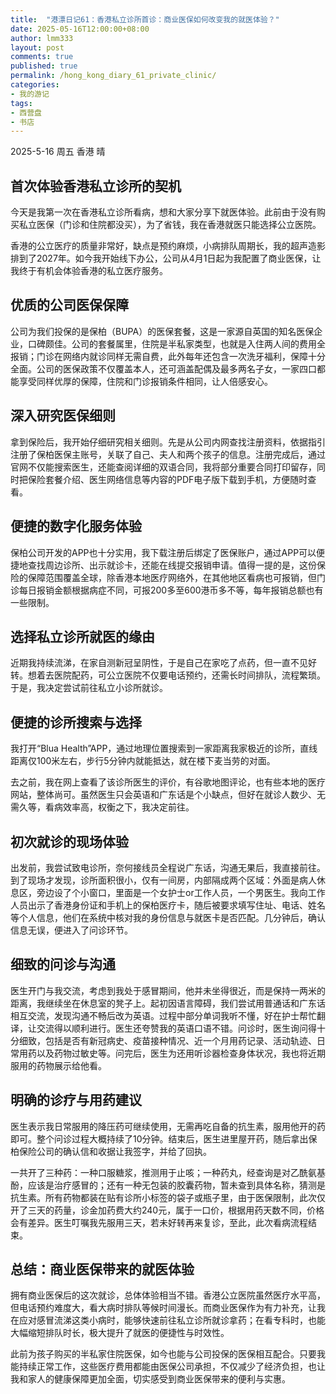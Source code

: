 ```yaml
---
title:  "港漂日记61：香港私立诊所首诊：商业医保如何改变我的就医体验？"
date: 2025-05-16T12:00:00+08:00
author: lmm333
layout: post
comments: true
published: true
permalink: /hong_kong_diary_61_private_clinic/
categories:
- 我的游记
tags:
- 西营盘
- 书店
---
```

2025-5-16 周五 香港 晴

## 首次体验香港私立诊所的契机
今天是我第一次在香港私立诊所看病，想和大家分享下就医体验。此前由于没有购买私立医保（门诊和住院都没买），为了省钱，我在香港就医只能选择公立医院。

<!--more-->

香港的公立医疗的质量非常好，缺点是预约麻烦，小病排队周期长，我的超声造影排到了2027年。如今我开始线下办公，公司从4月1日起为我配置了商业医保，让我终于有机会体验香港的私立医疗服务。

## 优质的公司医保保障
公司为我们投保的是保柏（BUPA）的医保套餐，这是一家源自英国的知名医保企业，口碑颇佳。公司的套餐属里，住院是半私家类型，也就是入住两人间的费用全报销；门诊在网络内就诊同样无需自费，此外每年还包含一次洗牙福利，保障十分全面。公司的医保政策不仅覆盖本人，还可涵盖配偶及最多两名子女，一家四口都能享受同样优厚的保障，住院和门诊报销条件相同，让人倍感安心。

## 深入研究医保细则
拿到保险后，我开始仔细研究相关细则。先是从公司内网查找注册资料，依据指引注册了保柏医保主账号，关联了自己、夫人和两个孩子的信息。注册完成后，通过官网不仅能搜索医生，还能查阅详细的双语合同，我将部分重要合同打印留存，同时把保险套餐介绍、医生网络信息等内容的PDF电子版下载到手机，方便随时查看。

## 便捷的数字化服务体验
保柏公司开发的APP也十分实用，我下载注册后绑定了医保账户，通过APP可以便捷地查找周边诊所、出示就诊卡，还能在线提交报销申请。值得一提的是，这份保险的保障范围覆盖全球，除香港本地医疗网络外，在其他地区看病也可报销，但门诊每日报销金额根据病症不同，可报200多至600港币多不等，每年报销总额也有一些限制。 

## 选择私立诊所就医的缘由
近期我持续流涕，在家自测新冠呈阴性，于是自己在家吃了点药，但一直不见好转。想着去医院配药，可公立医院不仅要电话预约，还需长时间排队，流程繁琐。于是，我决定尝试前往私立小诊所就诊。

## 便捷的诊所搜索与选择
我打开“Blua Health”APP，通过地理位置搜索到一家距离我家极近的诊所，直线距离仅100米左右，步行5分钟内就能抵达，就在楼下麦当劳的对面。

去之前，我在网上查看了该诊所医生的评价，有谷歌地图评论，也有些本地的医疗网站，整体尚可。虽然医生只会英语和广东话是个小缺点，但好在就诊人数少、无需久等，看病效率高，权衡之下，我决定前往。

## 初次就诊的现场体验
出发前，我尝试致电诊所，奈何接线员全程说广东话，沟通无果后，我直接前往。到了现场才发现，诊所面积很小，仅有一间房，内部隔成两个区域：外面是病人休息区，旁边设了个小窗口，里面是一个女护士or工作人员，一个男医生。我向工作人员出示了香港身份证和手机上的保柏医疗卡，随后被要求填写住址、电话、姓名等个人信息，他们在系统中核对我的身份信息与就医卡是否匹配。几分钟后，确认信息无误，便进入了问诊环节。

## 细致的问诊与沟通
医生开门与我交流，考虑到我处于感冒期间，他并未坐得很近，而是保持一两米的距离，我继续坐在休息室的凳子上。起初因语言障碍，我们尝试用普通话和广东话相互交流，发现沟通不畅后改为英语。过程中部分单词我听不懂，好在护士帮忙翻译，让交流得以顺利进行。医生还夸赞我的英语口语不错。问诊时，医生询问得十分细致，包括是否有新冠病史、疫苗接种情况、近一个月用药记录、活动轨迹、日常用药以及药物过敏史等。问完后，医生为还用听诊器检查身体状况，我也将近期服用的药物展示给他看。

## 明确的诊疗与用药建议
医生表示我日常服用的降压药可继续使用，无需再吃自备的抗生素，服用他开的药即可。整个问诊过程大概持续了10分钟。结束后，医生进里屋开药，随后拿出保柏保险公司的确认信和收据让我签字，并给了回执。

一共开了三种药：一种口服糖浆，推测用于止咳；一种药丸，经查询是对乙酰氨基酚，应该是治疗感冒的；还有一种无包装的胶囊药物，暂未查到具体名称，猜测是抗生素。所有药物都装在贴有诊所小标签的袋子或瓶子里，由于医保限制，此次仅开了三天的药量，诊金加药费大约240元，属于一口价，根据用药天数不同，价格会有差异。医生叮嘱我先服用三天，若未好转再来复诊，至此，此次看病流程结束。 

## 总结：商业医保带来的就医体验

拥有商业医保后的这次就诊，总体体验相当不错。香港公立医院虽然医疗水平高，但电话预约难度大，看大病时排队等候时间漫长。而商业医保作为有力补充，让我在应对感冒流涕这类小病时，能够快速前往私立诊所就诊拿药；在看专科时，也能大幅缩短排队时长，极大提升了就医的便捷性与时效性。

此前为孩子购买的半私家住院医保，如今也能与公司投保的医保相互配合。只要我能持续正常工作，这些医疗费用都能由医保公司承担，不仅减少了经济负担，也让我和家人的健康保障更加全面，切实感受到商业医保带来的便利与实惠。 